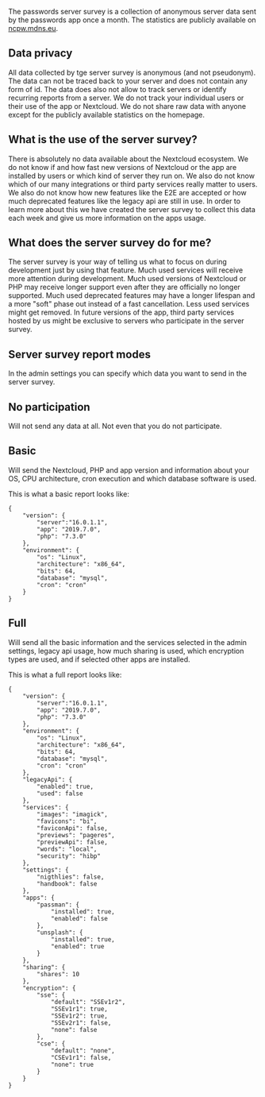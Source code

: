 The passwords server survey is a collection of anonymous server data sent by the passwords app once a month.
The statistics are publicly available on [ncpw.mdns.eu](https://ncpw.mdns.eu/).


## Data privacy
All data collected by tge server survey is anonymous (and not pseudonym).
The data can not be traced back to your server and does not contain any form of id.
The data does also not allow to track servers or identify recurring reports from a server.
We do not track your individual users or their use of the app or Nextcloud.
We do not share raw data with anyone except for the publicly available statistics on the homepage.


## What is the use of the server survey?
There is absolutely no data available about the Nextcloud ecosystem.
We do not know if and how fast new versions of Nextcloud or the app are installed by users or which kind of server they run on.
We also do not know which of our many integrations or third party services really matter to users.
We also do not know how new features like the E2E are accepted or how much deprecated features like the legacy api are still in use.
In order to learn more about this we have created the server survey to collect this data each week and give us more information on the apps usage.

## What does the server survey do for me?
The server survey is your way of telling us what to focus on during development just by using that feature.
Much used services will receive more attention during development.
Much used versions of Nextcloud or PHP may receive longer support even after they are officially no longer supported.
Much used deprecated features may have a longer lifespan and a more "soft" phase out instead of a fast cancellation.
Less used services might get removed.
In future versions of the app, third party services hosted by us might be exclusive to servers who participate in the server survey.

## Server survey report modes
In the admin settings you can specify which data you want to send in the server survey.

## No participation
Will not send any data at all.
Not even that you do not participate.

## Basic
Will send the Nextcloud, PHP and app version and information about your OS, CPU architecture, cron execution and which database software is used.

This is what a basic report looks like:
```
{
    "version": {
        "server":"16.0.1.1",
        "app": "2019.7.0",
        "php": "7.3.0"
    },
    "environment": {
        "os": "Linux",
        "architecture": "x86_64",
        "bits": 64,
        "database": "mysql",
        "cron": "cron"
    }
}
```



## Full
Will send all the basic information and the services selected in the admin settings, legacy api usage, how much sharing is used, which encryption types are used, and if selected other apps are installed.

This is what a full report looks like:
```
{
    "version": {
        "server":"16.0.1.1",
        "app": "2019.7.0",
        "php": "7.3.0"
    },
    "environment": {
        "os": "Linux",
        "architecture": "x86_64",
        "bits": 64,
        "database": "mysql",
        "cron": "cron"
    },
    "legacyApi": {
        "enabled": true,
        "used": false
    },
    "services": {
        "images": "imagick",
        "favicons": "bi",
        "faviconApi": false,
        "previews": "pageres",
        "previewApi": false,
        "words": "local",
        "security": "hibp"
    },
    "settings": {
        "nigthlies": false,
        "handbook": false
    },
    "apps": {
        "passman": {
            "installed": true,
            "enabled": false
        },
        "unsplash": {
            "installed": true,
            "enabled": true
        }
    },
    "sharing": {
        "shares": 10
    },
    "encryption": {
        "sse": {
            "default": "SSEv1r2",
            "SSEv1r1": true,
            "SSEv1r2": true,
            "SSEv2r1": false,
            "none": false
        },
        "cse": {
            "default": "none",
            "CSEv1r1": false,
            "none": true
        }
    }
}
```